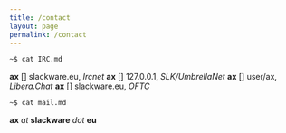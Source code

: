 ```yaml
---
title: /contact
layout: page
permalink: /contact
---
```

```bash
~$ cat IRC.md
```
__ax__ [] slackware.eu, *Ircnet*
__ax__ [] 127.0.0.1, *SLK/UmbrellaNet*
__ax__ [] user/ax, *Libera.Chat*
__ax__ [] slackware.eu, *OFTC*
```bash
~$ cat mail.md
```
__ax__ *at* **slackware** *dot* **eu**
